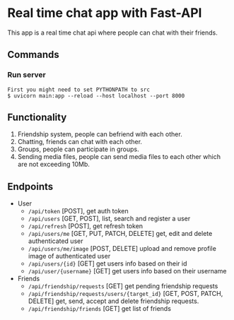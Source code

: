 # Real time chat app with Fast-API

This app is a real time chat api where people can chat with their friends.

## Commands
### Run server
    First you might need to set PYTHONPATH to src
    $ uvicorn main:app --reload --host localhost --port 8000

## Functionality

1. Friendship system, people can befriend with each other.
2. Chatting, friends can chat with each other.
3. Groups, people can participate in groups.
4. Sending media files, people can send media files to each other which are not exceeding 10Mb.

## Endpoints

- User
  - `/api/token` [POST], get auth token
  - `/api/users` [GET, POST], list, search and register a user
  - `/api/refresh` [POST], get refresh token
  - `/api/users/me` [GET, PUT, PATCH, DELETE] get, edit and delete authenticated user
  - `/api/users/me/image` [POST, DELETE] upload and remove profile image of authenticated user
  - `/api/users/{id}` [GET] get users info based on their id
  - `/api/user/{username}` [GET] get users info based on their username
- Friends
  - `/api/friendship/requests` [GET] get pending friendship requests
  - `/api/friendship/requests/users/{target_id}` [GET, POST, PATCH, DELETE] get, send, accept and delete friendship requests.
  - `/api/friendship/friends` [GET] get list of friends
